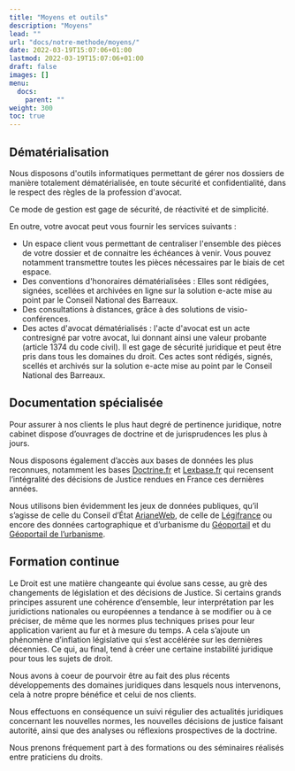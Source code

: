 ```yaml
---
title: "Moyens et outils"
description: "Moyens"
lead: ""
url: "docs/notre-methode/moyens/"
date: 2022-03-19T15:07:06+01:00
lastmod: 2022-03-19T15:07:06+01:00
draft: false
images: []
menu:
  docs:
    parent: ""
weight: 300
toc: true
---
```


## Dématérialisation

Nous disposons d'outils informatiques permettant de gérer nos dossiers de manière totalement dématérialisée, en toute sécurité et confidentialité, dans le respect des règles de la profession d'avocat.

Ce mode de gestion est gage de sécurité, de réactivité et de simplicité.

En outre, votre avocat peut vous fournir les services suivants :

- Un espace client vous permettant de centraliser l'ensemble des pièces de votre dossier et de connaitre les échéances à venir. Vous pouvez notamment transmettre toutes les pièces nécessaires par le biais de cet espace.
- Des conventions d'honoraires dématérialisées : Elles sont rédigées, signées, scellées et archivées en ligne sur la solution e-acte mise au point par le Conseil National des Barreaux.
- Des consultations à distances, grâce à des solutions de visio-conférences.
- Des actes d'avocat dématérialisés : l'acte d'avocat est un acte contresigné par votre avocat, lui donnant ainsi une valeur probante (article 1374 du code civil). Il est gage de sécurité juridique et peut être pris dans tous les domaines du droit. Ces actes sont rédigés, signés, scellés et archivés sur la solution e-acte mise au point par le Conseil National des Barreaux.

## Documentation spécialisée

Pour assurer à nos clients le plus haut degré de pertinence juridique, notre cabinet dispose d’ouvrages de doctrine et de jurisprudences les plus à jours.

Nous disposons également d’accès aux bases de données les plus reconnues, notamment les bases [Doctrine.fr](https://www.doctrine.fr) et [Lexbase.fr](https://www.lexbase.fr) qui recensent l’intégralité des décisions de Justice rendues en France ces dernières années.

Nous utilisons bien évidemment les jeux de données publiques, qu’il s’agisse de celle du Conseil d’État [ArianeWeb](https://www.conseil-etat.fr/arianeweb/), de celle de [Légifrance](https://www.legifrance.gouv.fr) ou encore des données cartographique et d’urbanisme du [Géoportail](https://www.geoportail.gouv.fr/) et du [Géoportail de l’urbanisme](https://www.geoportail-urbanisme.gouv.fr).

## Formation continue

Le Droit est une matière changeante qui évolue sans cesse, au grè des changements de législation et des décisions de Justice. Si certains grands principes assurent une cohérence d’ensemble, leur interprétation par les juridictions nationales ou européennes a tendance à se modifier ou à ce préciser, de même que les normes plus techniques prises pour leur application varient au fur et à mesure du temps. A cela s’ajoute un phénomène d’inflation législative qui s’est accélérée sur les dernières décennies. Ce qui, au final, tend à créer une certaine instabilité juridique pour tous les sujets de droit.

Nous avons à coeur de pourvoir être au fait des plus récents développements des domaines juridiques dans lesquels nous intervenons, cela à notre propre bénéfice et celui de nos clients.

Nous effectuons en conséquence un suivi régulier des actualités juridiques concernant les nouvelles normes, les nouvelles décisions de justice faisant autorité, ainsi que des analyses ou réflexions prospectives de la doctrine.

Nous prenons fréquement part à des formations ou des séminaires réalisés entre praticiens du droits.
